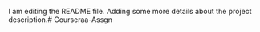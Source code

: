 I am editing the README file. Adding some more details about the project description.# Courseraa-Assgn
